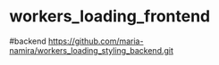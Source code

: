 # workers_loading_frontend
#backend https://github.com/maria-namira/workers_loading_styling_backend.git
